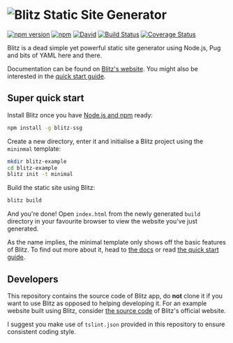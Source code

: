 # ![Blitz Static Site Generator](https://getblitz.io/assets/img/blitz-logo-small.png)

[![npm version](https://badge.fury.io/js/blitz-ssg.svg)](https://badge.fury.io/js/blitz-ssg)
[![npm](https://img.shields.io/npm/dm/blitz-ssg.svg)](https://www.npmjs.com/package/blitz-ssg)
[![David](https://img.shields.io/david/TimboKZ/blitz.svg)](https://www.npmjs.com/package/blitz-ssg)
[![Build Status](https://travis-ci.org/TimboKZ/blitz.svg?branch=master)](https://travis-ci.org/TimboKZ/blitz)
[![Coverage Status](https://coveralls.io/repos/github/TimboKZ/blitz/badge.svg?branch=development)](https://coveralls.io/github/TimboKZ/blitz?branch=development)

Blitz is a dead simple yet powerful static site generator using Node.js, Pug and bits of YAML here and there.

Documentation can be found on [Blitz's website](https://getblitz.io/). You might also be interested in the
[quick start guide](https://getblitz.io/docs/0.1/getting-started-template/).

## Super quick start

Install Blitz once you have [Node.js and npm](https://docs.npmjs.com/getting-started/installing-node) ready:

```bash
npm install -g blitz-ssg
```

Create a new directory, enter it and initialise a Blitz project using the `mininmal` template:

```bash
mkdir blitz-example
cd blitz-example
blitz init -t minimal
```

Build the static site using Blitz:

```bash
blitz build
```

And you're done! Open `index.html` from the newly generated `build` directory in your favourite browser to view the
website you've just generated.

As the name implies, the minimal template only shows off the basic features of Blitz. To find out more about it, head to
[the docs](https://getblitz.io/docs/) or read [the quick start guide](https://getblitz.io/docs/0.1/getting-started-template/).

## Developers

This repository contains the source code of Blitz app, do **not** clone it if you want to use Blitz as opposed to
helping developing it. For an example website built using Blitz, consider [the source code](https://github.com/TimboKZ/blitz-website)
of Blitz's official website.

I suggest you make use of `tslint.json` provided in this repository to ensure consistent coding style.